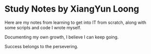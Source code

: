 # Study Notes by XiangYun Loong

Here are my notes from learning to get into IT from scratch, along with some scripts and code I wrote myself.

Documenting my own growth, I believe I can keep going.

Success belongs to the persevering.
